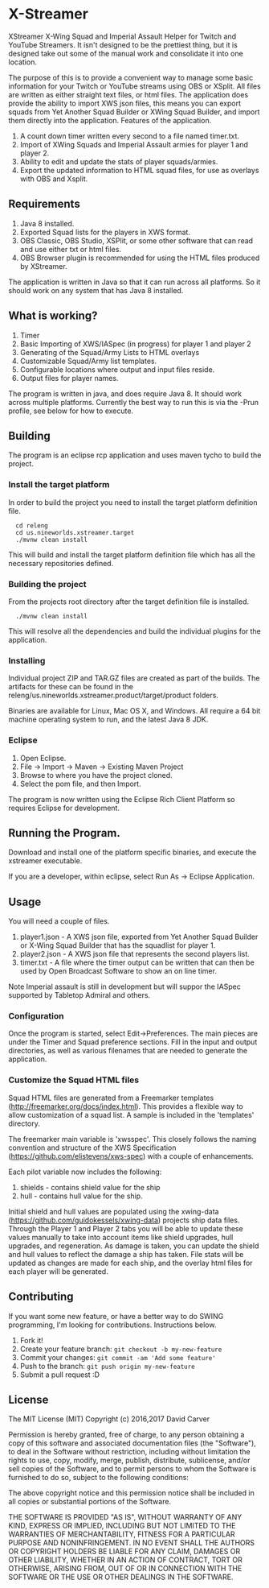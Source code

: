 # X-Streamer
XStreamer X-Wing Squad and Imperial Assault Helper for Twitch and YouTube Streamers.  It isn't designed to be the prettiest thing, but it is designed take out some of the manual work and consolidate it into one location.

The purpose of this is to provide a convenient way to manage some basic information for your Twitch or YouTube streams using OBS or XSplit.  All files are written as either straight text files, or html files.   The application does provide the ability to import XWS json files, this means you can export squads from Yet Another Squad Builder or XWing Squad Builder, and import them directly into the application.   Features of the application.

1. A count down timer written every second to a file named timer.txt.
2. Import of XWing Squads and Imperial Assault armies for player 1 and player 2.
3. Ability to edit and update the stats of player squads/armies.
4. Export the updated information to HTML squad files, for use as overlays with OBS and Xsplit.

## Requirements

1. Java 8 installed.
2. Exported Squad lists for the players in XWS format.
3. OBS Classic, OBS Studio, XSPlit, or some other software that can read and use either txt or html files.
4. OBS Browser plugin is recommended for using the HTML files produced by XStreamer.

The application is written in Java so that it can run across all platforms.  So it should work on any system that has Java 8 installed.

## What is working?

1. Timer
2. Basic Importing of XWS/IASpec (in progress) for player 1 and player 2
3. Generating of the Squad/Army Lists to HTML overlays
4. Customizable Squad/Army list templates.
5. Configurable locations where output and input files reside.
6. Output files for player names.


The program is written in java, and does require Java 8.  It should work across multiple platforms.  Currently the best way to run this is via the -Prun profile, see below for how to execute.

## Building

The program is an eclipse rcp application and uses maven tycho to build the project.

### Install the target platform

In order to build the project you need to install the target platform definition file.

```
  cd releng
  cd us.nineworlds.xstreamer.target
  ./mvnw clean install
```

This will build and install the target platform definition file which has all the necessary repositories defined.

### Building the project

From the projects root directory after the target definition file is installed.

```
  ./mvnw clean install
```

This will resolve all the dependencies and build the individual plugins for the application.

### Installing

Individual project ZIP and TAR.GZ files are created as part of the builds.  The artifacts for these can be found in the releng/us.nineworlds.xstreamer.product/target/product folders.

Binaries are available for Linux, Mac OS X, and Windows.  All require a 64 bit machine operating system to run, and the latest Java 8 JDK.


### Eclipse

1. Open Eclipse.
2. File -> Import -> Maven -> Existing Maven Project
3. Browse to where you have the project cloned.
4. Select the pom file, and then Import.

The program is now written using the Eclipse Rich Client Platform so requires Eclipse for development.

## Running the Program.

Download and install one of the platform specific binaries, and execute the xstreamer executable.  

If you are a developer, within eclipse, select Run As -> Eclipse Application.

## Usage

You will need a couple of files.

1. player1.json - A XWS json file, exported from Yet Another Squad Builder or X-Wing Squad Builder that has the squadlist for player 1.
2. player2.json - A XWS json file that represents the second players list.
3. timer.txt - A file where the timer output can be written that can then be used by Open Broadcast Software to show an on line timer.

Note Imperial assault is still in development but will suppor the IASpec supported by Tabletop Admiral and others.

### Configuration

Once the program is started, select Edit->Preferences.   The main pieces are under the Timer and Squad preference sections.  Fill in the input and output directories, as well as various filenames that are needed to generate the application.


### Customize the Squad HTML files

Squad HTML files are generated from a Freemarker templates (http://freemarker.org/docs/index.html).  This provides a flexible way to allow customization of a squad list.  A sample is included in the 'templates' directory.

The freemarker main variable is 'xwsspec'.   This closely follows the naming convention and structure of the XWS Specification (https://github.com/elistevens/xws-spec) with a couple of enhancements.

Each pilot variable now includes the following:

1. shields - contains shield value for the ship
2. hull - contains hull value for the ship.

Initial shield and hull values are populated using the xwing-data (https://github.com/guidokessels/xwing-data) projects ship data files.   Through the Player 1 and Player 2 tabs you will be
able to update these values manually to take into account items like shield upgrades, hull upgrades, and regeneration.  As damage is taken, you can update the shield and hull values to reflect the damage a ship has taken.  File stats will be updated as changes are made for each ship, and the overlay html files for each player will be generated.


## Contributing
If you want some new feature, or have a better way to do SWING programming, I'm looking for contributions.  Instructions below.

1. Fork it!
2. Create your feature branch: `git checkout -b my-new-feature`
3. Commit your changes: `git commit -am 'Add some feature'`
4. Push to the branch: `git push origin my-new-feature`
5. Submit a pull request :D

## License

The MIT License (MIT)
Copyright (c) 2016,2017 David Carver

Permission is hereby granted, free of charge, to any person obtaining a copy of this software and associated documentation files (the "Software"), to deal in the Software without restriction, including without limitation the rights to use, copy, modify, merge, publish, distribute, sublicense, and/or sell copies of the Software, and to permit persons to whom the Software is furnished to do so, subject to the following conditions:

The above copyright notice and this permission notice shall be included in all copies or substantial portions of the Software.

THE SOFTWARE IS PROVIDED "AS IS", WITHOUT WARRANTY OF ANY KIND, EXPRESS OR IMPLIED, INCLUDING BUT NOT LIMITED TO THE WARRANTIES OF MERCHANTABILITY, FITNESS FOR A PARTICULAR PURPOSE AND NONINFRINGEMENT. IN NO EVENT SHALL THE AUTHORS OR COPYRIGHT HOLDERS BE LIABLE FOR ANY CLAIM, DAMAGES OR OTHER LIABILITY, WHETHER IN AN ACTION OF CONTRACT, TORT OR OTHERWISE, ARISING FROM, OUT OF OR IN CONNECTION WITH THE SOFTWARE OR THE USE OR OTHER DEALINGS IN THE SOFTWARE.

